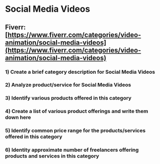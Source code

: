 # Social Media Videos
## Fiverr: [https://www.fiverr.com/categories/video-animation/social-media-videos](https://www.fiverr.com/categories/video-animation/social-media-videos)
### 1) Create a brief category description for Social Media Videos
### 2) Analyze product/service for Social Media Videos
### 3) Identify various products offered in this category
### 4) Create a list of various product offerings and write them down here
### 5) Identify common price range for the products/services offered in this category
### 6) Identity approximate number of freelancers offering products and services in this category
